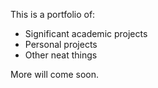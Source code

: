 This is a portfolio of:

* Significant academic projects
* Personal projects
* Other neat things

More will come soon.
